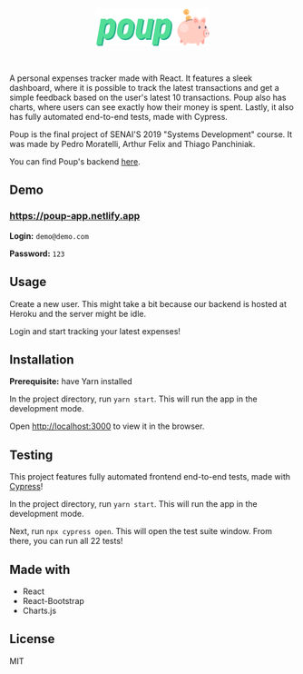 
<br /><p align="center"><a href="https://poup-app.netlify.app"><img src="./src/img/poup-logo-no-shadow.png"></a></p><br />

A personal expenses tracker made with React. It features a sleek dashboard, where it is possible to track the latest transactions and get a simple feedback based on the user's latest 10 transactions. Poup also has charts, where users can see exactly how their money is spent. Lastly, it also has fully automated end-to-end tests, made with Cypress.

Poup is the final project of SENAI'S 2019 "Systems Development" course. It was made by Pedro Moratelli, Arthur Felix and Thiago Panchiniak.

You can find Poup's backend [here](https://github.com/ArthurUFelix/api-sa).

## Demo

### https://poup-app.netlify.app

**Login:** `demo@demo.com`

**Password:** `123`

## Usage

Create a new user. This might take a bit because our backend is hosted at Heroku and the server might be idle.

Login and start tracking your latest expenses!

## Installation
**Prerequisite:** have Yarn installed

In the project directory, run `yarn start`. This will run the app in the development mode.

Open [http://localhost:3000](http://localhost:3000) to view it in the browser.

## Testing

This project features fully automated frontend end-to-end tests, made with [Cypress](https://cypress.io)!

In the project directory, run `yarn start`. This will run the app in the development mode.

Next, run `npx cypress open`. This will open the test suite window. From there, you can run all 22 tests!

## Made with

* React
* React-Bootstrap
* Charts.js

## License

MIT
